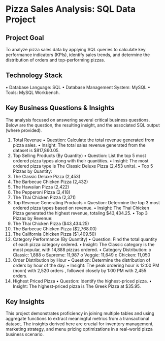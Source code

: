 # Pizza Sales Analysis: SQL Data Project

## Project Goal 
To analyze pizza sales data by applying SQL queries to calculate key performance indicators (KPIs), identify sales trends, and determine the distribution of orders and top-performing pizzas.
## Technology Stack 
•	Database Language: SQL
•	Database Management System: MySQL
•	Tools: MySQL Workbench.
## Key Business Questions & Insights
The analysis focused on answering several critical business questions. Below are the question, the resulting insight, and the associated SQL output (where provided).
1. Total Revenue
•	Question: Calculate the total revenue generated from pizza sales.
•	Insight: The total sales revenue generated from the dataset is $817,860.05.
2. Top Selling Products (By Quantity)
•	Question: List the top 5 most ordered pizza types along with their quantities.
•	Insight: The most ordered pizza type is The Classic Deluxe Pizza (2,453 units).
•	Top 5 Pizzas by Quantity:
1.	The Classic Deluxe Pizza (2,453) 
2.	The Barbecue Chicken Pizza (2,432) 
3.	The Hawaiian Pizza (2,422) 
4.	The Pepperoni Pizza (2,418) 
5.	The Thai Chicken Pizza (2,371) 
3. Top Revenue Generating Products
•	Question: Determine the top 3 most ordered pizza types based on revenue.
•	Insight: The Thai Chicken Pizza generated the highest revenue, totaling $43,434.25.
•	Top 3 Pizzas by Revenue:
1.	The Thai Chicken Pizza ($43,434.25) 
2.	The Barbecue Chicken Pizza ($2,768.00) 
3.	The California Chicken Pizza ($1,409.50) 
4. Category Performance (By Quantity)
•	Question: Find the total quantity of each pizza category ordered.
•	Insight: The Classic category is the most popular, with 14,888 pizzas ordered.
•	Category Distribution:
o	Classic: 1,888 
o	Supreme: 11,987 
o	Veggie: 11,649 
o	Chicken: 11,050 
5. Order Distribution by Hour
•	Question: Determine the distribution of orders by hour of the day.
•	Insight: The peak ordering hour is 12:00 PM (noon) with 2,520 orders , followed closely by 
1:00 PM with 2,455 orders.
6. Highest Priced Pizza
•	Question: Identify the highest-priced pizza.
•	Insight: The highest-priced pizza is The Greek Pizza at $35.95.

## Key Insights
This project demonstrates proficiency in joining multiple tables and using aggregate functions to extract meaningful metrics from a transactional dataset.
The insights derived here are crucial for inventory management, marketing strategy, and menu pricing optimizations in a real-world pizza business scenario.
